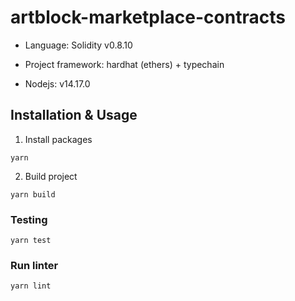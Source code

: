 # artblock-marketplace-contracts

- Language: Solidity v0.8.10

- Project framework: hardhat (ethers) + typechain

- Nodejs: v14.17.0


## Installation & Usage

1. Install packages
```
yarn
```

2. Build project
```
yarn build
```

### Testing

```
yarn test
```

### Run linter

```
yarn lint
```
